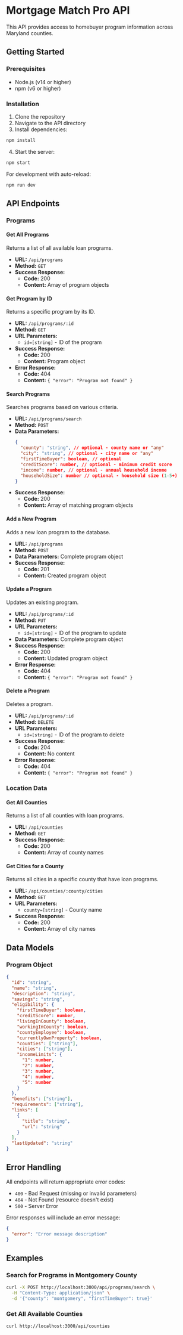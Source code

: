 # Mortgage Match Pro API

This API provides access to homebuyer program information across Maryland counties.

## Getting Started

### Prerequisites

- Node.js (v14 or higher)
- npm (v6 or higher)

### Installation

1. Clone the repository
2. Navigate to the API directory
3. Install dependencies:

```bash
npm install
```

4. Start the server:

```bash
npm start
```

For development with auto-reload:

```bash
npm run dev
```

## API Endpoints

### Programs

#### Get All Programs

Returns a list of all available loan programs.

- **URL:** `/api/programs`
- **Method:** `GET`
- **Success Response:**
  - **Code:** 200
  - **Content:** Array of program objects

#### Get Program by ID

Returns a specific program by its ID.

- **URL:** `/api/programs/:id`
- **Method:** `GET`
- **URL Parameters:**
  - `id=[string]` - ID of the program
- **Success Response:**
  - **Code:** 200
  - **Content:** Program object
- **Error Response:**
  - **Code:** 404
  - **Content:** `{ "error": "Program not found" }`

#### Search Programs

Searches programs based on various criteria.

- **URL:** `/api/programs/search`
- **Method:** `POST`
- **Data Parameters:**
  ```json
  {
    "county": "string", // optional - county name or "any"
    "city": "string", // optional - city name or "any"
    "firstTimeBuyer": boolean, // optional
    "creditScore": number, // optional - minimum credit score
    "income": number, // optional - annual household income
    "householdSize": number // optional - household size (1-5+)
  }
  ```
- **Success Response:**
  - **Code:** 200
  - **Content:** Array of matching program objects

#### Add a New Program

Adds a new loan program to the database.

- **URL:** `/api/programs`
- **Method:** `POST`
- **Data Parameters:** Complete program object
- **Success Response:**
  - **Code:** 201
  - **Content:** Created program object

#### Update a Program

Updates an existing program.

- **URL:** `/api/programs/:id`
- **Method:** `PUT`
- **URL Parameters:**
  - `id=[string]` - ID of the program to update
- **Data Parameters:** Complete program object
- **Success Response:**
  - **Code:** 200
  - **Content:** Updated program object
- **Error Response:**
  - **Code:** 404
  - **Content:** `{ "error": "Program not found" }`

#### Delete a Program

Deletes a program.

- **URL:** `/api/programs/:id`
- **Method:** `DELETE`
- **URL Parameters:**
  - `id=[string]` - ID of the program to delete
- **Success Response:**
  - **Code:** 204
  - **Content:** No content
- **Error Response:**
  - **Code:** 404
  - **Content:** `{ "error": "Program not found" }`

### Location Data

#### Get All Counties

Returns a list of all counties with loan programs.

- **URL:** `/api/counties`
- **Method:** `GET`
- **Success Response:**
  - **Code:** 200
  - **Content:** Array of county names

#### Get Cities for a County

Returns all cities in a specific county that have loan programs.

- **URL:** `/api/counties/:county/cities`
- **Method:** `GET`
- **URL Parameters:**
  - `county=[string]` - County name
- **Success Response:**
  - **Code:** 200
  - **Content:** Array of city names

## Data Models

### Program Object

```json
{
  "id": "string",
  "name": "string",
  "description": "string",
  "savings": "string",
  "eligibility": {
    "firstTimeBuyer": boolean,
    "creditScore": number,
    "livingInCounty": boolean,
    "workingInCounty": boolean,
    "countyEmployee": boolean,
    "currentlyOwnProperty": boolean,
    "counties": ["string"],
    "cities": ["string"],
    "incomeLimits": {
      "1": number,
      "2": number,
      "3": number,
      "4": number,
      "5": number
    }
  },
  "benefits": ["string"],
  "requirements": ["string"],
  "links": [
    {
      "title": "string",
      "url": "string"
    }
  ],
  "lastUpdated": "string"
}
```

## Error Handling

All endpoints will return appropriate error codes:

- `400` - Bad Request (missing or invalid parameters)
- `404` - Not Found (resource doesn't exist)
- `500` - Server Error

Error responses will include an error message:

```json
{
  "error": "Error message description"
}
```

## Examples

### Search for Programs in Montgomery County

```bash
curl -X POST http://localhost:3000/api/programs/search \
  -H "Content-Type: application/json" \
  -d '{"county": "montgomery", "firstTimeBuyer": true}'
```

### Get All Available Counties

```bash
curl http://localhost:3000/api/counties
```